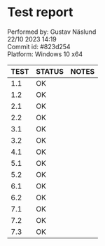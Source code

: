 # Test report
Performed by: Gustav Näslund<br>
22/10 2023 14:19<br>
Commit id: #823d254<br>
Platform: Windows 10 x64<br>

| TEST | STATUS | NOTES |
|------|--------|-------|
|  1.1 |  OK    |       |
|  1.2 |  OK    |       |
|  2.1 |  OK    |       |
|  2.2 |  OK    |       |
|  3.1 |  OK    |       |
|  3.2 |  OK    |       | 
|  4.1 |  OK    |       |
|  5.1 |  OK    |       |
|  5.2 |  OK    |       |
|  6.1 |  OK    |       |
|  6.2 |  OK    |       |
|  7.1 |  OK    |       |
|  7.2 |  OK    |       |
|  7.3 |  OK    |       |